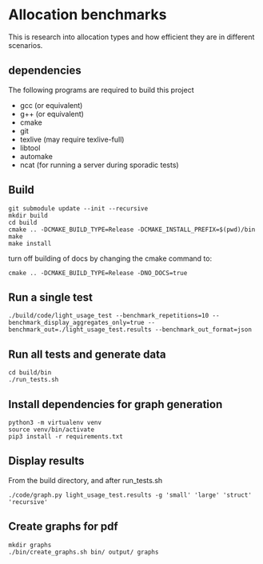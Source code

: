 # Allocation benchmarks
This is research into allocation types and how efficient they are in different scenarios.

## dependencies
The following programs are required to build this project

- gcc (or equivalent)
- g++ (or equivalent)
- cmake
- git
- texlive (may require texlive-full)
- libtool
- automake
- ncat (for running a server during sporadic tests)

## Build
```
git submodule update --init --recursive
mkdir build
cd build
cmake .. -DCMAKE_BUILD_TYPE=Release -DCMAKE_INSTALL_PREFIX=$(pwd)/bin
make
make install
```
turn off building of docs by changing the cmake command to:
```
cmake .. -DCMAKE_BUILD_TYPE=Release -DNO_DOCS=true
```

## Run a single test
```
./build/code/light_usage_test --benchmark_repetitions=10 --benchmark_display_aggregates_only=true --benchmark_out=./light_usage_test.results --benchmark_out_format=json
```

## Run all tests and generate data
```
cd build/bin
./run_tests.sh
```

## Install dependencies for graph generation
```
python3 -m virtualenv venv
source venv/bin/activate
pip3 install -r requirements.txt
```

## Display results
From the build directory, and after run_tests.sh
```
./code/graph.py light_usage_test.results -g 'small' 'large' 'struct' 'recursive'
```

## Create graphs for pdf
```
mkdir graphs
./bin/create_graphs.sh bin/ output/ graphs
```